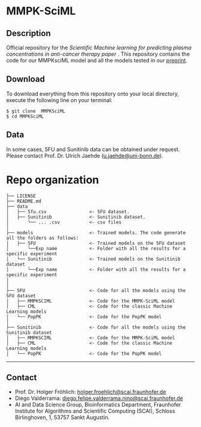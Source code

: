 # MMPK-SciML

## Description

Official repository for the *Scientific Machine learning for predicting plasma concentrations in anti-cancer therapy paper* . This repository contains the code for our MMPKsciML model and all the models tested in our [preprint]().

## Download

To download everything from this repository onto your local directory, execute the following line on your terminal:
```
$ git clone  MMPKSciML
$ cd MMPKSciML
```

## Data

In some cases, 5FU and Sunitinib data can be obtained under request. Please contact Prof. Dr. Ulrich Jaehde (u.jaehde@uni-bonn.de).

# Repo organization

    ├── LICENSE
    ├── README.md                  
    ├── data
    │   ├── 5fu.csv                <- 5FU dataset.
    │   ├── Sunitinib              <- Sunitinib dataset.
    │       └── ... .csv           <- csv files
    │
    ├── models                     <- Trained models. The code generate all the folders as follows:
    │   ├── 5FU                    <- Trained models on the 5FU dataset
    │       └──Exp name            <- Folder with all the results for a specific experiment
    │   └── Sunitinib              <- Trained models on the Sunitinib dataset
    │       └──Exp name            <- Folder with all the results for a specific experiment
    │
    │
    ├── 5FU                        <- Code for all the models using the 5FU dataset
    │   ├── MMPKSCIML              <- Code for the MMPK-SciML model
    │   ├── CML                    <- Code for the classic Machine Learning models
    │   └── PopPK                  <- Code for the PopPK model
    │
    ├── Sunitinib                  <- Code for all the models using the Sunitinib dataset
    │   ├── MMPKSCIML              <- Code for the MMPK-SciML model
    │   ├── CML                    <- Code for the classic Machine Learning models
    │   └── PopPK                  <- Code for the PopPK model

--------
## Contact
- Prof. Dr. Holger Fröhlich: holger.froehlich@scai.fraunhofer.de
- Diego Valderrama: diego.felipe.valderrama.nino@scai.fraunhofer.de
- AI and Data Science Group, Bioinformatics Department, Fraunhofer Institute for Algorithms and Scientific Computing (SCAI), Schloss Birlinghoven, 1, 53757 Sankt Augustin.